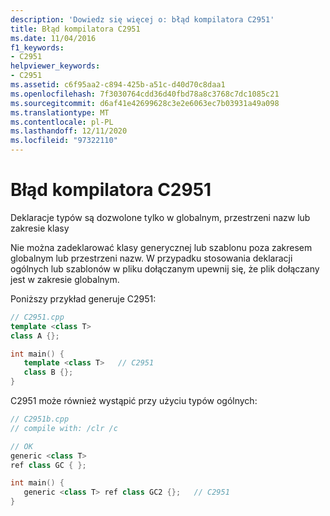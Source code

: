 ```yaml
---
description: 'Dowiedz się więcej o: błąd kompilatora C2951'
title: Błąd kompilatora C2951
ms.date: 11/04/2016
f1_keywords:
- C2951
helpviewer_keywords:
- C2951
ms.assetid: c6f95aa2-c894-425b-a51c-d40d70c8daa1
ms.openlocfilehash: 7f3030764cdd36d40fbd78a8c3768c7dc1085c21
ms.sourcegitcommit: d6af41e42699628c3e2e6063ec7b03931a49a098
ms.translationtype: MT
ms.contentlocale: pl-PL
ms.lasthandoff: 12/11/2020
ms.locfileid: "97322110"
---
```

# <a name="compiler-error-c2951"></a>Błąd kompilatora C2951

Deklaracje typów są dozwolone tylko w globalnym, przestrzeni nazw lub zakresie klasy

Nie można zadeklarować klasy generycznej lub szablonu poza zakresem globalnym lub przestrzeni nazw. W przypadku stosowania deklaracji ogólnych lub szablonów w pliku dołączanym upewnij się, że plik dołączany jest w zakresie globalnym.

Poniższy przykład generuje C2951:

```cpp
// C2951.cpp
template <class T>
class A {};

int main() {
   template <class T>   // C2951
   class B {};
}
```

C2951 może również wystąpić przy użyciu typów ogólnych:

```cpp
// C2951b.cpp
// compile with: /clr /c

// OK
generic <class T>
ref class GC { };

int main() {
   generic <class T> ref class GC2 {};   // C2951
}
```
